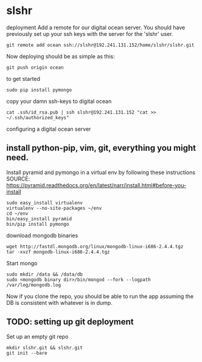 # slshr

deployment
Add a remote for our digital ocean server. You should have previously set up your ssh keys with the server
for the 'slshr' user.

    git remote add ocean ssh://slshr@192.241.131.152/home/slshr/slshr.git

Now deploying should be as simple as this:

    git push origin ocean

to get started

    sudo pip install pymongo

copy your damn ssh-keys to digital ocean

    cat .ssh/id_rsa.pub | ssh slshr@192.241.131.152 "cat >> ~/.ssh/authorized_keys"

configuring a digital ocean server


## install python-pip, vim, git, everything you might need.

Install pyramid and pymongo in a virtual env by following these instructions
SOURCE: https://pyramid.readthedocs.org/en/latest/narr/install.html#before-you-install

    sudo easy_install virtualenv
    virtualenv --no-site-packages ~/env
    cd ~/env
    bin/easy_install pyramid
    bin/pip install pymongo
    
download mongodb binaries

    wget http://fastdl.mongodb.org/linux/mongodb-linux-i686-2.4.4.tgz
    tar -xvzf mongodb-linux-i686-2.4.4.tgz 
    
Start mongo

    sudo mkdir /data && /data/db
    sudo <mongodb binary dir>/bin/mongod --fork --logpath /var/log/mongodb.log

Now if you clone the repo, you should be able to run the app assuming the DB is consistent with whatever is in dump.

## TODO: setting up git deployment
Set up an empty git repo

    mkdir slshr.git && slshr.git
    git init --bare
        
    
